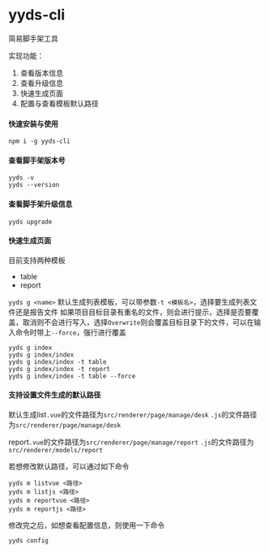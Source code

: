 # yyds-cli
简易脚手架工具

实现功能：
1. 查看版本信息
2. 查看升级信息
3. 快速生成页面
4. 配置与查看模板默认路径

#### 快速安装与使用

~~~shell
npm i -g yyds-cli
~~~

#### 查看脚手架版本号

~~~shell
yyds -v
yyds --version
~~~

#### 查看脚手架升级信息
~~~shell
yyds upgrade
~~~

#### 快速生成页面
目前支持两种模板
- table
- report

`yyds g <name>` 默认生成列表模板，可以带参数`-t <模板名>`，选择要生成列表文件还是报告文件
如果项目目标目录有重名的文件，则会进行提示，选择是否要覆盖，取消则不会进行写入，选择`Overwrite`则会覆盖目标目录下的文件，可以在输入命令时带上`--force`，强行进行覆盖

~~~shell
yyds g index
yyds g index/index
yyds g index/index -t table
yyds g index/index -t report
yyds g index/index -t table --force
~~~

#### 支持设置文件生成的默认路径

默认生成list`.vue`的文件路径为`src/renderer/page/manage/desk`
`.js`的文件路径为`src/renderer/page/manage/desk`

report`.vue`的文件路径为`src/renderer/page/manage/report`
`.js`的文件路径为`src/renderer/models/report`

若想修改默认路径，可以通过如下命令
~~~shell
yyds m listvue <路径>
yyds m listjs <路径>
yyds m reportvue <路径>
yyds m reportjs <路径>
~~~

修改完之后，如想查看配置信息，则使用一下命令
~~~shell
yyds config
~~~